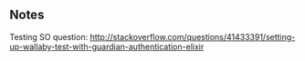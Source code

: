 ## Notes

Testing SO question: http://stackoverflow.com/questions/41433391/setting-up-wallaby-test-with-guardian-authentication-elixir

